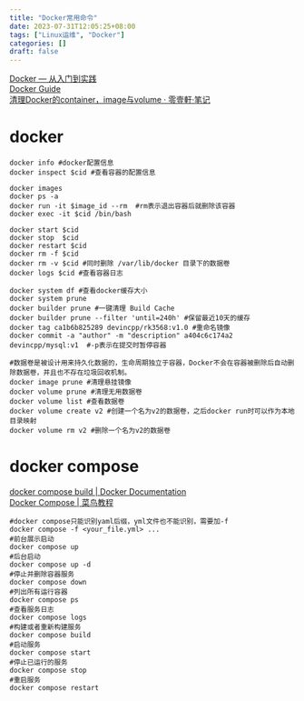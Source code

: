 ```yaml
---
title: "Docker常用命令"
date: 2023-07-31T12:05:25+08:00
tags: ["Linux运维", "Docker"]
categories: []
draft: false
---
```


[Docker — 从入门到实践](https://yeasy.gitbook.io/docker_practice/)  
[Docker Guide](https://jiajially.gitbooks.io/dockerguide/content/)  
[清理Docker的container，image与volume · 零壹軒·笔记](https://note.qidong.name/2017/06/26/docker-clean/)  

# docker
```shell
docker info #docker配置信息
docker inspect $cid #查看容器的配置信息

docker images
docker ps -a
docker run -it $image_id --rm  #rm表示退出容器后就删除该容器
docker exec -it $cid /bin/bash

docker start $cid
docker stop  $cid
docker restart $cid
docker rm -f $cid
docker rm -v $cid #同时删除 /var/lib/docker 目录下的数据卷
docker logs $cid #查看容器日志

docker system df #查看docker缓存大小
docker system prune
docker builder prune #一键清理 Build Cache
docker builder prune --filter 'until=240h' #保留最近10天的缓存
docker tag ca1b6b825289 devincpp/rk3568:v1.0 #重命名镜像
docker commit -a "author" -m "description" a404c6c174a2 devincpp/mysql:v1  #-p表示在提交时暂停容器

#数据卷是被设计用来持久化数据的，生命周期独立于容器，Docker不会在容器被删除后自动删除数据卷，并且也不存在垃圾回收机制。
docker image prune #清理悬挂镜像
docker volume prune #清理无用数据卷
docker volume list #查看数据卷
docker volume create v2 #创建一个名为v2的数据卷，之后docker run时可以作为本地目录映射
docker volume rm v2 #删除一个名为v2的数据卷
```

# docker compose
[docker compose build | Docker Documentation](https://docs.docker.com/engine/reference/commandline/compose_build/)  
[Docker Compose | 菜鸟教程](https://www.runoob.com/docker/docker-compose.html)

```shell
#docker compose只能识别yaml后缀，yml文件也不能识别，需要加-f
docker compose -f <your_file.yml> ...
#前台展示启动
docker compose up
#后台启动
docker compose up -d
#停止并删除容器服务
docker compose down
#列出所有运行容器
docker compose ps
#查看服务日志
docker compose logs
#构建或者重新构建服务
docker compose build
#启动服务
docker compose start
#停止已运行的服务
docker compose stop
#重启服务
docker compose restart
```